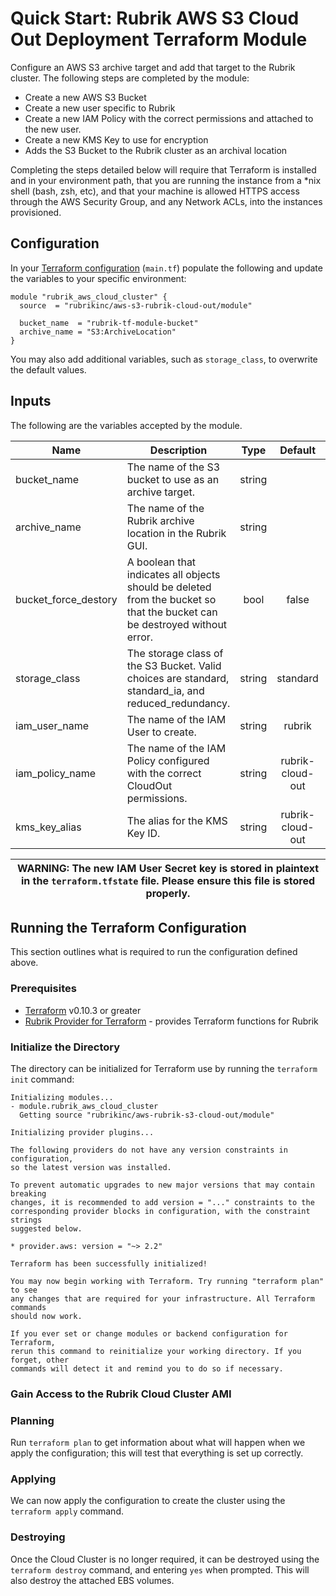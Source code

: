 # Quick Start: Rubrik AWS S3 Cloud Out Deployment Terraform Module

Configure an AWS S3 archive target and add that target to the Rubrik cluster. The following steps are completed by the module:

* Create a new AWS S3 Bucket
* Create a new user specific to Rubrik
* Create a new IAM Policy with the correct permissions and attached to the new user.
* Create a new KMS Key to use for encryption
* Adds the S3 Bucket to the Rubrik cluster as an archival location

Completing the steps detailed below will require that Terraform is installed and in your environment path, that you are running the instance from a *nix shell (bash, zsh, etc), and that your machine is allowed HTTPS access through the AWS Security Group, and any Network ACLs, into the instances provisioned.

## Configuration

In your [Terraform configuration](https://learn.hashicorp.com/terraform/getting-started/build#configuration) (`main.tf`) populate the following and update the variables to your specific environment:

```hcl
module "rubrik_aws_cloud_cluster" {
  source  = "rubrikinc/aws-s3-rubrik-cloud-out/module"

  bucket_name  = "rubrik-tf-module-bucket"
  archive_name = "S3:ArchiveLocation"
}
```

You may also add additional variables, such as `storage_class`, to overwrite the default values.

## Inputs

The following are the variables accepted by the module.

| Name                 | Description                                                                                                               |  Type  |      Default     | Required |
|----------------------|---------------------------------------------------------------------------------------------------------------------------|:------:|:----------------:|:--------:|
| bucket_name          | The name of the S3 bucket to use as an archive target.                                                                    | string |                  |    yes   |
| archive_name         | The name of the Rubrik archive location in the Rubrik GUI.                                                                | string |                  |    yes   |
| bucket_force_destory | A boolean that indicates all objects should be deleted from the bucket so that the bucket can be destroyed without error. |  bool  |       false      |    no    |
| storage_class        | The storage class of the S3 Bucket. Valid choices are standard, standard_ia, and reduced_redundancy.                      | string |     standard     |    no    |
| iam_user_name        | The name of the IAM User to create.                                                                                       | string |      rubrik      |    no    |
| iam_policy_name      | The name of the IAM Policy configured with the correct CloudOut permissions.                                              | string | rubrik-cloud-out |    no    |
| kms_key_alias        | The alias for the KMS Key ID.                                                                                             | string | rubrik-cloud-out |    no    |

| WARNING: The new IAM User Secret key is stored in plaintext in the `terraform.tfstate` file. Please ensure this file is stored properly.  |
| --- |

## Running the Terraform Configuration

This section outlines what is required to run the configuration defined above. 

### Prerequisites

* [Terraform](https://www.terraform.io/downloads.html) v0.10.3 or greater
* [Rubrik Provider for Terraform](https://github.com/rubrikinc/rubrik-provider-for-terraform) - provides Terraform functions for Rubrik

### Initialize the Directory

The directory can be initialized for Terraform use by running the `terraform init` command:

```none
Initializing modules...
- module.rubrik_aws_cloud_cluster
  Getting source "rubrikinc/aws-rubrik-s3-cloud-out/module"

Initializing provider plugins...

The following providers do not have any version constraints in configuration,
so the latest version was installed.

To prevent automatic upgrades to new major versions that may contain breaking
changes, it is recommended to add version = "..." constraints to the
corresponding provider blocks in configuration, with the constraint strings
suggested below.

* provider.aws: version = "~> 2.2"

Terraform has been successfully initialized!

You may now begin working with Terraform. Try running "terraform plan" to see
any changes that are required for your infrastructure. All Terraform commands
should now work.

If you ever set or change modules or backend configuration for Terraform,
rerun this command to reinitialize your working directory. If you forget, other
commands will detect it and remind you to do so if necessary.
```

### Gain Access to the Rubrik Cloud Cluster AMI

### Planning

Run `terraform plan` to get information about what will happen when we apply the configuration; this will test that everything is set up correctly.

### Applying

We can now apply the configuration to create the cluster using the `terraform apply` command.

### Destroying

Once the Cloud Cluster is no longer required, it can be destroyed using the `terraform destroy` command, and entering `yes` when prompted. This will also destroy the attached EBS volumes.
